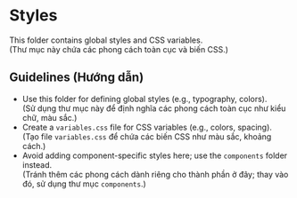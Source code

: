 # Styles

This folder contains global styles and CSS variables.  
(Thư mục này chứa các phong cách toàn cục và biến CSS.)

## Guidelines (Hướng dẫn)
- Use this folder for defining global styles (e.g., typography, colors).  
  (Sử dụng thư mục này để định nghĩa các phong cách toàn cục như kiểu chữ, màu sắc.)
- Create a `variables.css` file for CSS variables (e.g., colors, spacing).  
  (Tạo file `variables.css` để chứa các biến CSS như màu sắc, khoảng cách.)
- Avoid adding component-specific styles here; use the `components` folder instead.  
  (Tránh thêm các phong cách dành riêng cho thành phần ở đây; thay vào đó, sử dụng thư mục `components`.)